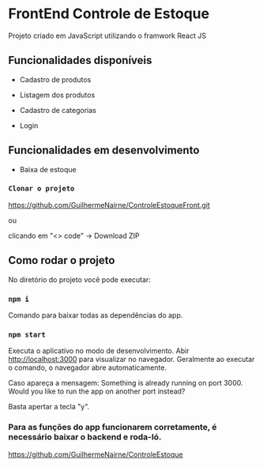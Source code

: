 # FrontEnd Controle de Estoque

Projeto criado em JavaScript utilizando o framwork React JS

## Funcionalidades disponíveis

* Cadastro de produtos

* Listagem dos produtos
  
* Cadastro de categorias

* Login
  
## Funcionalidades em desenvolvimento

* Baixa de estoque

### `Clonar o projeto`

https://github.com/GuilhermeNairne/ControleEstoqueFront.git

ou

clicando em "<> code" -> Download ZIP

## Como rodar o projeto

No diretório do projeto você pode executar:

### `npm i`

Comando para baixar todas as dependências do app.

### `npm start`

Executa o aplicativo no modo de desenvolvimento.
Abir [http://localhost:3000](http://localhost:3000) para visualizar no navegador.
Geralmente ao executar o comando, o navegador abre automaticamente.

Caso apareça a mensagem:
Something is already running on port 3000.
Would you like to run the app on another port instead?

Basta apertar a tecla "y".

### Para as funções do app funcionarem corretamente, é necessário baixar o backend e roda-ló.
https://github.com/GuilhermeNairne/ControleEstoque
